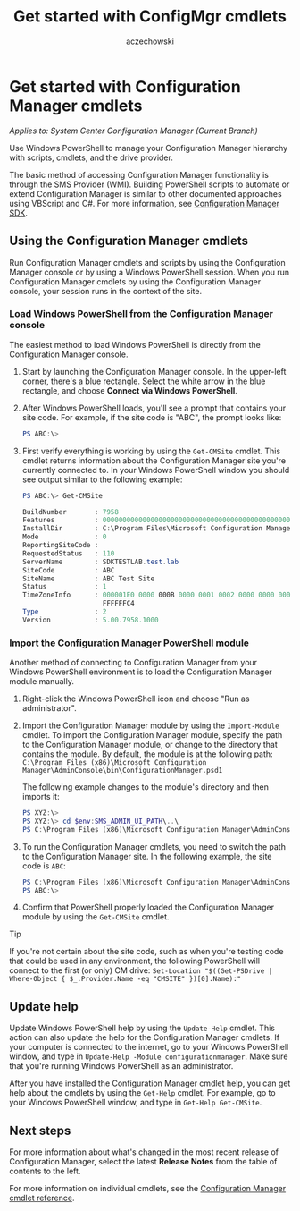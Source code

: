 ﻿---
title: Get started with ConfigMgr cmdlets
titleSuffix: Configuration Manager
description: Manage your Configuration Manager hierarchy using Windows PowerShell. 
ms.date: 04/04/2019
ms.prod: configuration-manager
ms.technology: configmgr-other
ms.topic: conceptual
ms.assetid: 63712bbf-0f8a-4cdb-8998-e7d41257981e
author: aczechowski
ms.author: aaroncz
manager: dougeby
---

# Get started with Configuration Manager cmdlets

*Applies to: System Center Configuration Manager (Current Branch)*

Use Windows PowerShell to manage your Configuration Manager hierarchy with scripts, cmdlets, and the drive provider.

The basic method of accessing Configuration Manager functionality is through the SMS Provider (WMI). Building PowerShell scripts to automate or extend Configuration Manager is similar to other documented approaches using VBScript and C#. For more information, see [Configuration Manager SDK](https://docs.microsoft.com/sccm/develop/core/misc/system-center-configuration-manager-sdk).



## Using the Configuration Manager cmdlets

Run Configuration Manager cmdlets and scripts by using the Configuration Manager console or by using a Windows PowerShell session. When you run Configuration Manager cmdlets by using the Configuration Manager console, your session runs in the context of the site.


### Load Windows PowerShell from the Configuration Manager console

The easiest method to load Windows PowerShell is directly from the Configuration Manager console.  

1.  Start by launching the Configuration Manager console. In the upper-left corner, there's a blue rectangle. Select the white arrow in the blue rectangle, and choose **Connect via Windows PowerShell**.  

2.  After Windows PowerShell loads, you'll see a prompt that contains your site code. For example, if the site code is "ABC", the prompt looks like:  

    ```  PowerShell
    PS ABC:\>  
    ```  

3.  First verify everything is working by using the `Get-CMSite` cmdlet. This cmdlet returns information about the Configuration Manager site you're currently connected to. In your Windows PowerShell window you should see output similar to the following example:  

    ```  PowerShell
    PS ABC:\> Get-CMSite  

    BuildNumber       : 7958  
    Features          : 0000000000000000000000000000000000000000000000000000000000000000  
    InstallDir        : C:\Program Files\Microsoft Configuration Manager  
    Mode              : 0  
    ReportingSiteCode :  
    RequestedStatus   : 110  
    ServerName        : SDKTESTLAB.test.lab  
    SiteCode          : ABC  
    SiteName          : ABC Test Site  
    Status            : 1  
    TimeZoneInfo      : 000001E0 0000 000B 0000 0001 0002 0000 0000 0000 00000000 0000 0003 0000 0002 0002 0000 0000 0000  
                        FFFFFFC4  
    Type              : 2  
    Version           : 5.00.7958.1000  

    ```  


### Import the Configuration Manager PowerShell module

Another method of connecting to Configuration Manager from your Windows PowerShell environment is to load the Configuration Manager module manually.  

1.  Right-click the Windows PowerShell icon and choose "Run as administrator".  

2.  Import the Configuration Manager module by using the `Import-Module` cmdlet. To import the Configuration Manager module, specify the path to the Configuration Manager module, or change to the directory that contains the module. By default, the module is at the following path: `C:\Program Files (x86)\Microsoft Configuration Manager\AdminConsole\bin\ConfigurationManager.psd1`   

    The following example changes to the module's directory and then imports it:  

    ```  PowerShell
    PS XYZ:\>  
    PS XYZ:\> cd $env:SMS_ADMIN_UI_PATH\..\
    PS C:\Program Files (x86)\Microsoft Configuration Manager\AdminConsole\bin> Import-Module .\ConfigurationManager.psd1  
    ```  

3.  To run the Configuration Manager cmdlets, you need to switch the path to the Configuration Manager site. In the following example, the site code is `ABC`:  

    ```  PowerShell
    PS C:\Program Files (x86)\Microsoft Configuration Manager\AdminConsole\bin> CD ABC:   
    PS ABC:\>  
    ```  

4.  Confirm that PowerShell properly loaded the Configuration Manager module by using the `Get-CMSite` cmdlet.  

> [!TIP]
> If you're not certain about the site code, such as when you're testing code that could be used in any environment, the following PowerShell will connect to the first (or only) CM drive: `Set-Location "$((Get-PSDrive | Where-Object { $_.Provider.Name -eq "CMSITE" })[0].Name):"`

## Update help

Update Windows PowerShell help by using the `Update-Help` cmdlet. This action can also update the help for the Configuration Manager cmdlets. If your computer is connected to the internet, go to your Windows PowerShell window, and type in `Update-Help -Module configurationmanager`. Make sure that you're running Windows PowerShell as an administrator.  

After you have installed the Configuration Manager cmdlet help, you can get help about the cmdlets by using the `Get-Help` cmdlet. For example, go to your Windows PowerShell window, and type in `Get-Help Get-CMSite`.


## Next steps

For more information about what's changed in the most recent release of Configuration Manager, select the latest **Release Notes** from the table of contents to the left. 

For more information on individual cmdlets, see the [Configuration Manager cmdlet reference](https://docs.microsoft.com/powershell/module/configurationmanager/?view=sccm-ps).

